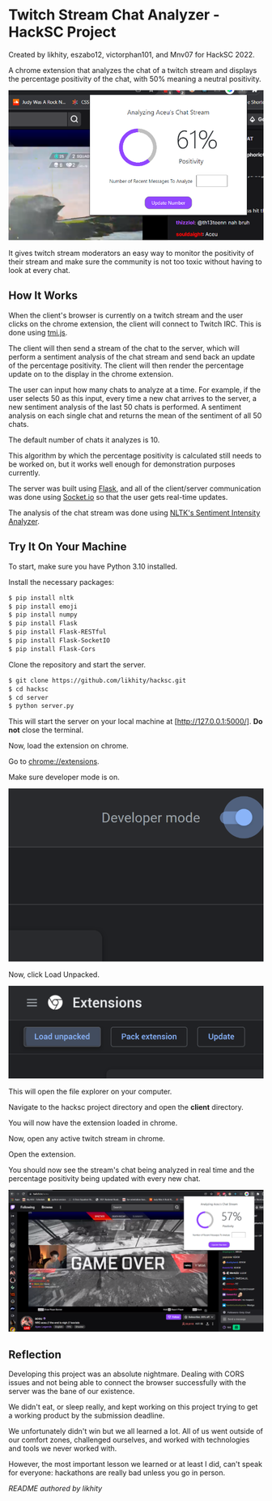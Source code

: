 # Twitch Stream Chat Analyzer - HackSC Project

Created by likhity, eszabo12, victorphan101, and Mnv07 for HackSC 2022.

A chrome extension that analyzes the chat of a twitch stream and displays the percentage positivity of the chat, with 50% meaning a neutral positivity.

![image](/README_assets/stream.PNG)

It gives twitch stream moderators an easy way to monitor the positivity of their stream and make sure the community is not too toxic without having to look at every chat.

## How It Works

When the client's browser is currently on a twitch stream and the user clicks on the chrome extension, the client will connect to Twitch IRC. This is done using [tmi.js](https://tmijs.com/).

The client will then send a stream of the chat to the server, which will perform a sentiment analysis of the chat stream and send back an update of the percentage positivity. The client will then render the percentage update on to the display in the chrome extension.

The user can input how many chats to analyze at a time. For example, if the user selects 50 as this input, every time a new chat arrives to the server, a new sentiment analysis of the last 50 chats is performed. A sentiment analysis on each single chat and returns the mean of the sentiment of all 50 chats.

The default number of chats it analyzes is 10.

This algorithm by which the percentage positivity is calculated still needs to be worked on, but it works well enough for demonstration purposes currently.

The server was built using [Flask](https://flask.palletsprojects.com/en/2.0.x/), and all of the client/server communication was done using [Socket.io](https://socket.io/) so that the user gets real-time updates.

The analysis of the chat stream was done using [NLTK's Sentiment Intensity Analyzer](https://www.nltk.org/howto/sentiment.html).

## Try It On Your Machine

To start, make sure you have Python 3.10 installed.

Install the necessary packages:
```bash
$ pip install nltk
$ pip install emoji
$ pip install numpy
$ pip install Flask
$ pip install Flask-RESTful
$ pip install Flask-SocketIO
$ pip install Flask-Cors
```

Clone the repository and start the server.
```bash
$ git clone https://github.com/likhity/hacksc.git
$ cd hacksc
$ cd server
$ python server.py
```

This will start the server on your local machine at [http://127.0.0.1:5000/]. **Do not** close the terminal.

Now, load the extension on chrome.

Go to [chrome://extensions](chrome://extensions).

Make sure developer mode is on.

![image](/README_assets/developer_mode.PNG)

Now, click Load Unpacked.

![image](/README_assets/load_unpacked.PNG)

This will open the file explorer on your computer.

Navigate to the hacksc project directory and open the **client** directory.

You will now have the extension loaded in chrome.

Now, open any active twitch stream in chrome.

Open the extension. 

You should now see the stream's chat being analyzed in real time and the percentage positivity being updated with every new chat.

![image](/README_assets/chrome.PNG)

## Reflection

Developing this project was an absolute nightmare. Dealing with CORS issues and not being able to connect the browser successfully with the server was the bane of our existence.

We didn't eat, or sleep really, and kept working on this project trying to get a working product by the submission deadline.

We unfortunately didn't win but we all learned a lot. All of us went outside of our comfort zones, challenged ourselves, and worked with technologies and tools we never worked with.

However, the most important lesson we learned or at least I did, can't speak for everyone: hackathons are really bad unless you go in person.

*README authored by likhity*